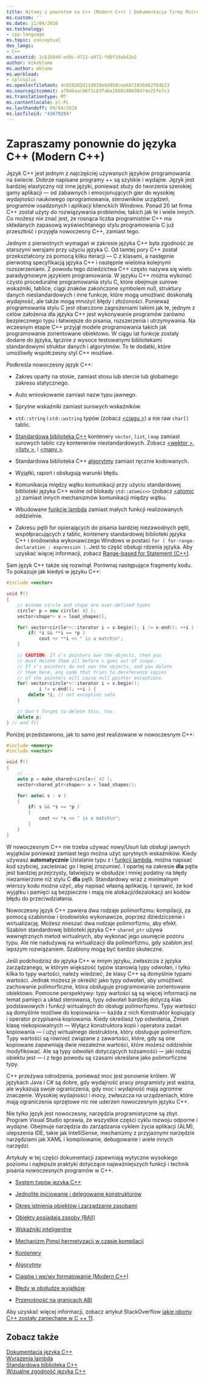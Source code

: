 ```yaml
---
title: Witamy z powrotem na C++ (Modern C++) | Dokumentacja firmy Microsoft
ms.custom: ''
ms.date: 11/04/2016
ms.technology:
- cpp-language
ms.topic: conceptual
dev_langs:
- C++
ms.assetid: 1cb1b849-ed9c-4721-a972-fd8f3dab42e2
author: mikeblome
ms.author: mblome
ms.workload:
- cplusplus
ms.openlocfilehash: 4c659262d11d929e94958cee687103648270db23
ms.sourcegitcommit: a7046aac86f1c83faba1088c80698474e25fe7c3
ms.translationtype: MT
ms.contentlocale: pl-PL
ms.lasthandoff: 09/04/2018
ms.locfileid: "43679284"
---
```

# <a name="welcome-back-to-c-modern-c"></a>Zapraszamy ponownie do języka C++ (Modern C++)
Język C++ jest jednym z najczęściej używanych języków programowania na świecie. Dobrze napisane programy ++ są szybkie i wydajne. Język jest bardziej elastyczny niż inne języki, ponieważ służy do tworzenia szerokiej gamy aplikacji — od zabawnych i emocjonujących gier do wysokiej wydajności naukowego oprogramowania, sterowników urządzeń, programów osadzonych i aplikacji klienckich Windows. Ponad 20 lat firma C++ został użyty do rozwiązywania problemów, takich jak te i wiele innych. Co możesz nie znać jest, że rosnąca liczba programistów C++ ma składanych zapasową wyświechtanego stylu programowania C już przeszłość i przyjęła nowoczesny C++, zamiast tego.  
  
 Jednym z pierwotnych wymagań w zakresie języka C++ była zgodność ze starszymi wersjami przy użyciu języka C. Od tamtej pory C++ został przekształcony za pomocą kilku iteracji — C z klasami, a następnie pierwotną specyfikacją języka C++ i następnie wieloma kolejnymi rozszerzeniami. Z powodu tego dziedzictwa C++ często nazywa się wielo paradygmowym językiem programowania. W języku C++ można wykonać czysto proceduralne programowania stylu C, które obejmuje surowe wskaźniki, tablice, ciągi znaków zakończone symbolem null, struktury danych niestandardowych i inne funkcje, które mogą umożliwić doskonałą wydajność, ale także mogą mnożyć błędy i złożoności.  Ponieważ programowania stylu C jest obarczone zagrożeniami takimi jak te, jednym z celów założenia dla języka C++ jest wykonywanie programów zarówno bezpiecznego typu i łatwiejsze do pisania, rozszerzenia i utrzymywania. Na wczesnym etapie C++ przyjął modele programowania takich jak programowanie zorientowane obiektowo. W ciągu lat funkcje zostały dodane do języka, łącznie z wysoce testowanymi bibliotekami standardowymi struktur danych i algorytmów. To te dodatki, które umożliwiły współczesny styl C++ możliwe.  
  
 Podkreśla nowoczesny język C++:  
  
-   Zakres oparty na stosie, zamiast stosu lub stercie lub globalnego zakresu statycznego.  
  
-   Auto wnioskowanie zamiast nazw typu jawnego.  
  
-   Sprytne wskaźniki zamiast surowych wskaźników.  
  
-   `std::string` i `std::wstring` typów (zobacz [ \<ciągu >](../standard-library/string.md)) a nie raw `char[]` tablic.  
  
-   [Standardowa biblioteka C++](../standard-library/cpp-standard-library-header-files.md) kontenery `vector`, `list`, i `map` zamiast surowych tablic czy kontenerów niestandardowych. Zobacz [ \<wektor >](../standard-library/vector.md), [ \<listy >](../standard-library/list.md), i [ \<mapy >](../standard-library/map.md).  
  
-   Standardowa biblioteka C++ [algorytmy](../standard-library/algorithm.md) zamiast ręcznie kodowanych.  
  
-   Wyjątki, raport i obsługują warunki błędu.  
  
-   Komunikacja między wątku komunikacji przy użyciu standardowej biblioteki języka C++ wolne od blokady `std::atomic<>` (zobacz [ \<atomic >](../standard-library/atomic.md)) zamiast innych mechanizmów komunikacji między wątku.  
  
-   Wbudowane [funkcje lambda](../cpp/lambda-expressions-in-cpp.md) zamiast małych funkcji realizowanych oddzielnie.  
  
-   Zakresu pętli for opierających do pisania bardziej niezawodnych pętli, współpracujących z tablic, kontenery standardowej biblioteki języka C++ i środowiska wykonawczego Windows w postaci `for ( for-range-declaration : expression )`. Jest to część obsługi rdzenia języka. Aby uzyskać więcej informacji, zobacz [Range-based for Statement (C++)](../cpp/range-based-for-statement-cpp.md).  
  
 Sam język C++ także się rozwinął. Porównaj następujące fragmenty kodu. To pokazuje jak kiedyś w języku C++:  
  
```cpp  
#include <vector>

void f()
{
    // Assume circle and shape are user-defined types  
    circle* p = new circle( 42 );   
    vector<shape*> v = load_shapes();  

    for( vector<circle*>::iterator i = v.begin(); i != v.end(); ++i ) {  
        if( *i && **i == *p )  
            cout << **i << " is a match\n";  
    }  

    // CAUTION: If v's pointers own the objects, then you
    // must delete them all before v goes out of scope.
    // If v's pointers do not own the objects, and you delete
    // them here, any code that tries to dereference copies
    // of the pointers will cause null pointer exceptions.
    for( vector<circle*>::iterator i = v.begin();  
            i != v.end(); ++i ) {  
        delete *i; // not exception safe  
    }  

    // Don't forget to delete this, too.  
    delete p;  
} // end f()
```

 Poniżej przedstawiono, jak to samo jest realizowane w nowoczesnym C++:  
  
```cpp
#include <memory>  
#include <vector>  

void f()
{
    // ...  
    auto p = make_shared<circle>( 42 );  
    vector<shared_ptr<shape>> v = load_shapes();  

    for( auto& s : v ) 
    {  
        if( s && *s == *p )
        {
            cout << *s << " is a match\n";
        }
    }
}
```

 W nowoczesnym C++ nie trzeba używać nowy/Usuń lub obsługi jawnych wyjątków ponieważ zamiast tego można użyć sprytnych wskaźników. Kiedy używasz **automatycznie** Ustalanie typu z i [funkcji lambda](../cpp/lambda-expressions-in-cpp.md), można napisać kod szybciej, zacieśniać go i lepiej zrozumieć. I opartej na zakresie **dla** pętla jest bardziej przejrzysty, łatwiejszy w obsłudze i mniej podatny na błędy niezamierzone niż stylu C **dla** pętli. Standardowy wraz z minimalnym wierszy kodu można użyć, aby napisać własną aplikację. I sprawić, że kod wyjątku i pamięci są bezpieczne i mają nie alokacji/dezalokacji ani kodów błędu do przeciwdziałania.  
  
 Nowoczesny język C++ zawiera dwa rodzaje polimorfizmu: kompilacji, za pomocą szablonów i środowisko wykonawcze, poprzez dziedziczenie i wirtualizację. Możesz mieszać dwa rodzaje polimorfizmu, aby efekt. Szablon standardowej biblioteki języka C++ `shared_ptr` używa wewnętrznych metod wirtualnych, aby wykonać jego usunięcie pozoru typu. Ale nie nadużywaj na wirtualizacji dla polimorfizmu, gdy szablon jest lepszym rozwiązaniem. Szablony mogą być bardzo skuteczne.  
  
 Jeśli podchodzisz do języka C++ w innym języku, zwłaszcza z języka zarządzanego, w którym większość typów stanowią typy odwołań, i tylko kilka to typy wartości, należy wiedzieć, że klasy C++ są domyślnie typami wartości. Jednak możesz je określić jako typy odwołań, aby umożliwić zachowanie polimorficzne, która obsługuje programowanie zorientowane obiektowo. Pomocne perspektywy: typy wartości są są więcej informacji na temat pamięci a układ sterowania, typy odwołań bardziej dotyczą klas podstawowych i funkcji wirtualnych do obsługi polimorfizmu. Typy wartości są domyślnie możliwe do kopiowania — każda z nich Konstruktor kopiujący i operator przypisania kopiowania. Kiedy określasz typ odwołania, Zmień klasę niekopiowalnych — Wyłącz konstruktora kopii i operatora zadań kopiowania — i użyj wirtualnego destruktora, który obsługuje polimorfizm. Typy wartości są również związane z zawartości, które, gdy są one kopiowane zapewniają dwie niezależne wartości, które możesz oddzielnie modyfikować. Ale są typy odwołań dotyczących tożsamości — jaki rodzaj obiektu jest — i z tego powodu są czasami określane jako polimorficzne typy.  
  
 C++ przeżywa odrodzenia, ponieważ moc jest ponownie królem. W językach Java i C# są dobre, gdy wydajność pracy programisty jest ważna, ale wykazują swoje ograniczenia, gdy moc i wydajność mają ogromne znaczenie. Wysokiej wydajności i mocy, zwłaszcza na urządzeniach, które mają ograniczenia sprzętowe nic nie uderzeń nowoczesnym języku C++.  
  
 Nie tylko język jest nowoczesny, narzędzia programistyczne są zbyt. Program Visual Studio sprawia, że wszystkie części cyklu rozwoju odporne i wydajne. Obejmuje narzędzia do zarządzania cyklem życia aplikacji (ALM), ulepszenia IDE, takie jak IntelliSense, mechanizmy z przyjaznymi narzędzie narzędziami jak XAML i kompilowanie, debugowanie i wiele innych narzędzi.  
  
 Artykuły w tej części dokumentacji zapewniają wytyczne wysokiego poziomu i najlepsze praktyki dotyczące najważniejszych funkcji i technik pisania nowoczesnych programów w C++.  
  
-   [System typów języka C++](../cpp/cpp-type-system-modern-cpp.md)  
  
-   [Jednolite inicjowanie i delegowanie konstruktorów](../cpp/uniform-initialization-and-delegating-constructors.md)  
  
-   [Okres istnienia obiektów i zarządzanie zasobami](../cpp/object-lifetime-and-resource-management-modern-cpp.md)  
  
-   [Obiekty posiadają zasoby (RAII)](../cpp/objects-own-resources-raii.md)  
  
-   [Wskaźniki inteligentne](../cpp/smart-pointers-modern-cpp.md)  
  
-   [Mechanizm Pimpl hermetyzacji w czasie kompilacji](../cpp/pimpl-for-compile-time-encapsulation-modern-cpp.md)  
  
-   [Kontenery](../cpp/containers-modern-cpp.md)  
  
-   [Algorytmy](../cpp/algorithms-modern-cpp.md)  
  
-   [Ciągów i we/wy formatowanie (Modern C++)](../cpp/string-and-i-o-formatting-modern-cpp.md)  
  
-   [Błędy w obsłudze wyjątków](../cpp/errors-and-exception-handling-modern-cpp.md)  
  
-   [Przenośność na granicach ABI](../cpp/portability-at-abi-boundaries-modern-cpp.md)  
  
 Aby uzyskać więcej informacji, zobacz artykuł StackOverflow [jakie idiomy C++ zostały zaniechane w C ++ 11](https://stackoverflow.com/questions/9299101/which-c-idioms-are-deprecated-in-c11).  
  
## <a name="see-also"></a>Zobacz także  
 [Dokumentacja języka C++](../cpp/cpp-language-reference.md)   
 [Wyrażenia lambda](../cpp/lambda-expressions-in-cpp.md)   
 [Standardowa biblioteka C++](../standard-library/cpp-standard-library-reference.md)  
 [Wizualne zgodność języka C++](../visual-cpp-language-conformance.md)  